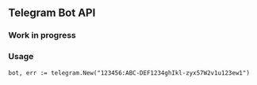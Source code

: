 ## Telegram Bot API

### Work in progress

### Usage
```
bot, err := telegram.New("123456:ABC-DEF1234ghIkl-zyx57W2v1u123ew1")
```
